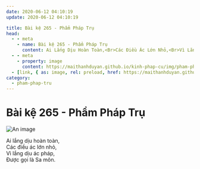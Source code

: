 ```yaml
---
date: 2020-06-12 04:10:19
update: 2020-06-12 04:10:19

title: Bài kệ 265 - Phẩm Pháp Trụ
head:
  - - meta
    - name: Bài kệ 265 - Phẩm Pháp Trụ
      content: Ai Lắng Dịu Hoàn Toàn,<Br>Các Điều Ác Lớn Nhỏ,<Br>Vì Lắng Dịu Ác Pháp,<Br>Ðược Gọi Là Sa Môn.<Br>
  - - meta
    - property: image
      content: https://maithanhduyan.github.io/kinh-phap-cu/img/pham-phap-tru/pham-phap-tru-265.jpg
  - [link, { as: image, rel: preload, href: https://maithanhduyan.github.io/kinh-phap-cu/img/pham-phap-tru/pham-phap-tru-265.jpg }]
category:
  - pham-phap-tru
---
```


# Bài kệ 265 - Phẩm Pháp Trụ

![An image](/img/pham-phap-tru/pham-phap-tru-265.jpg)

Ai lắng dịu hoàn toàn,<br>Các điều ác lớn nhỏ,<br>Vì lắng dịu ác pháp,<br>Ðược gọi là Sa môn.<br>
